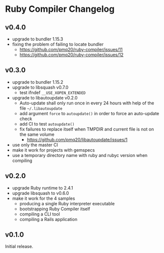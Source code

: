 # Ruby Compiler Changelog

## v0.4.0

- upgrade to bundler 1.15.3
- fixing the problem of failing to locate bundler
  - https://github.com/pmq20/ruby-compiler/issues/11
  - https://github.com/pmq20/ruby-compiler/issues/12

## v0.3.0

- upgrade to bundler 1.15.2
- upgrade to libsquash v0.7.0
  - test ifndef `__USE_XOPEN_EXTENDED`
- upgrade to libautoupdate v0.2.0
  - Auto-update shall only run once in every 24 hours with help of the file `~/.libautoupdate`
  - add argument `force` to `autoupdate()` in order to force an auto-update check
  - add CI to test `autoupdate()`
  - fix failures to replace itself when TMPDIR and current file is not on the same volume
    - https://github.com/pmq20/libautoupdate/issues/1
- use only the master CI
- make it work for projects with gemspecs
- use a temporary directory name with ruby and rubyc version when compiling

## v0.2.0

- upgrade Ruby runtime to 2.4.1
- upgrade libsquash to v0.6.0
- make it work for the 4 samples
  - producing a single Ruby interpreter executable
  - bootstrapping Ruby Compiler itself
  - compiling a CLI tool
  - compiling a Rails application

## v0.1.0

Initial release.

